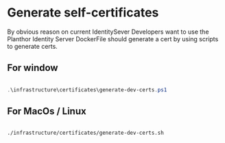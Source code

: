 # Generate self-certificates
By obvious reason on current IdentitySever
Developers want to use the Planthor Identity Server DockerFile should generate a cert by using scripts to generate certs.

## For window
```powershell 

.\infrastructure\certificates\generate-dev-certs.ps1

```

## For MacOs / Linux 
```sh

./infrastructure/certificates/generate-dev-certs.sh

```